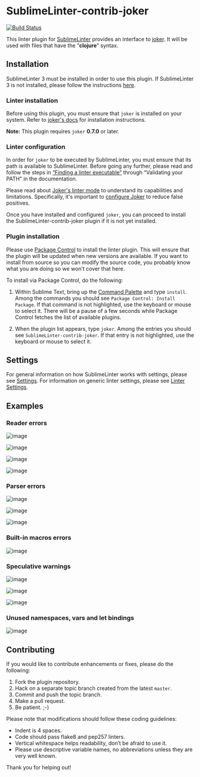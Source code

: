 SublimeLinter-contrib-joker
================================

[![Build Status](https://travis-ci.org/candid82/SublimeLinter-contrib-joker.svg?branch=master)](https://travis-ci.org/candid82/SublimeLinter-contrib-joker)

This linter plugin for [SublimeLinter][docs] provides an interface to [joker](https://github.com/candid82/joker). It will be used with files that have the “__clojure__” syntax.

## Installation
SublimeLinter 3 must be installed in order to use this plugin. If SublimeLinter 3 is not installed, please follow the instructions [here][installation].

### Linter installation
Before using this plugin, you must ensure that `joker` is installed on your system. Refer to [joker's docs](https://github.com/candid82/joker#getting-started) for installation instructions.


**Note:** This plugin requires `joker` __0.7.0__ or later.

### Linter configuration
In order for `joker` to be executed by SublimeLinter, you must ensure that its path is available to SublimeLinter. Before going any further, please read and follow the steps in [“Finding a linter executable”](http://sublimelinter.readthedocs.org/en/latest/troubleshooting.html#finding-a-linter-executable) through “Validating your PATH” in the documentation.

Please read about [Joker's linter mode](https://github.com/candid82/joker#linter-mode) to understand its capabilities and limitations. Specifically, it's important to [configure Joker](https://github.com/candid82/joker#reducing-false-positives) to reduce false positives.

Once you have installed and configured `joker`, you can proceed to install the SublimeLinter-contrib-joker plugin if it is not yet installed.

### Plugin installation
Please use [Package Control][pc] to install the linter plugin. This will ensure that the plugin will be updated when new versions are available. If you want to install from source so you can modify the source code, you probably know what you are doing so we won’t cover that here.

To install via Package Control, do the following:

1. Within Sublime Text, bring up the [Command Palette][cmd] and type `install`. Among the commands you should see `Package Control: Install Package`. If that command is not highlighted, use the keyboard or mouse to select it. There will be a pause of a few seconds while Package Control fetches the list of available plugins.

1. When the plugin list appears, type `joker`. Among the entries you should see `SublimeLinter-contrib-joker`. If that entry is not highlighted, use the keyboard or mouse to select it.

## Settings
For general information on how SublimeLinter works with settings, please see [Settings][settings]. For information on generic linter settings, please see [Linter Settings][linter-settings].

## Examples

### Reader errors

![image](https://cloud.githubusercontent.com/assets/882970/22320933/6da69702-e345-11e6-876b-3182df8bd85e.png)

![image](https://cloud.githubusercontent.com/assets/882970/22320909/27a242d8-e345-11e6-9722-b0e6867f195b.png)

![image](https://cloud.githubusercontent.com/assets/882970/22320877/f69fbbca-e344-11e6-84e4-0fa5968397ec.png)

![image](https://cloud.githubusercontent.com/assets/882970/22320929/562e60be-e345-11e6-8231-c42f661f94db.png)

### Parser errors

![image](https://cloud.githubusercontent.com/assets/882970/22320956/a6491292-e345-11e6-9787-7550a56907fd.png)

![image](https://cloud.githubusercontent.com/assets/882970/22320767/0f9f3fa2-e344-11e6-8c49-f5f4c32a5b96.png)

![image](https://cloud.githubusercontent.com/assets/882970/22320815/71017418-e344-11e6-98ff-dff980497ca2.png)

### Built-in macros errors

![image](https://cloud.githubusercontent.com/assets/882970/22320945/851cc8c0-e345-11e6-81f6-3b32c389de1c.png)

### Speculative warnings

![image](https://cloud.githubusercontent.com/assets/882970/22320971/cebea638-e345-11e6-9dac-a32e5afd4293.png)

![image](https://cloud.githubusercontent.com/assets/882970/22320868/d6318ada-e344-11e6-9be4-388723b69b7c.png)

![image](https://cloud.githubusercontent.com/assets/882970/22320695/6e1b7d4e-e343-11e6-84b5-4f0121ba2da1.png)

### Unused namespaces, vars and let bindings

![image](https://cloud.githubusercontent.com/assets/882970/24892779/f0de32aa-1e33-11e7-9f28-f7759b5572f0.jpg)



## Contributing
If you would like to contribute enhancements or fixes, please do the following:

1. Fork the plugin repository.
1. Hack on a separate topic branch created from the latest `master`.
1. Commit and push the topic branch.
1. Make a pull request.
1. Be patient.  ;-)

Please note that modifications should follow these coding guidelines:

- Indent is 4 spaces.
- Code should pass flake8 and pep257 linters.
- Vertical whitespace helps readability, don’t be afraid to use it.
- Please use descriptive variable names, no abbreviations unless they are very well known.

Thank you for helping out!

[docs]: http://sublimelinter.readthedocs.org
[installation]: http://sublimelinter.readthedocs.org/en/latest/installation.html
[locating-executables]: http://sublimelinter.readthedocs.org/en/latest/usage.html#how-linter-executables-are-located
[pc]: https://sublime.wbond.net/installation
[cmd]: http://docs.sublimetext.info/en/sublime-text-3/extensibility/command_palette.html
[settings]: http://sublimelinter.readthedocs.org/en/latest/settings.html
[linter-settings]: http://sublimelinter.readthedocs.org/en/latest/linter_settings.html
[inline-settings]: http://sublimelinter.readthedocs.org/en/latest/settings.html#inline-settings
